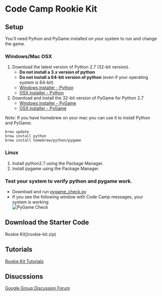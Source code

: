 # Code Camp Rookie Kit


## Setup

You'll need Python and PyGame installed on your system
to run and change the game.

### Windows/Mac OSX

1.	Download the latest version of Python 2.7 (32-bit version).
	*	**Do not install a 3.x version of python**
	*	**Do not install a 64-bit version of python** (even if your operating system is 64-bit)
	*	[Windows installer - Python](https://www.python.org/ftp/python/2.7.10/python-2.7.10.msi)
	*	[OSX installer - Python](https://www.python.org/ftp/python/2.7.10/python-2.7.10-macosx10.6.pkg)
2.	Download and install the 32-bit version of PyGame for Python 2.7
	*	[Windows installer - PyGame](http://pygame.org/ftp/pygame-1.9.1.win32-py2.7.msi)
	*	[OSX installer - PyGame](http://pygame.org/ftp/pygame-1.9.1release-python.org-32bit-py2.7-macosx10.3.dmg)

*Note:* If you have homebrew on your mac you can use it to install Python and PyGame.

	brew update
	brew install python
	brew install homebrew/python/pygame

### Linux

1.	Install python2.7 using the Package Manager.
2.	Install pygame using the Package Manager.

### Test your system to verify python and pygame work.
	
*	Download and run [pygame_check.py](pygame_check.py)
*	If you see the following window with Code Camp messages, your system is working<br>![PyGame Check](https://github.com/dsu-cit/code-camp-2015-rookie-kit-tutorials/blob/master/assets/images/pygame_check.png)


## Download the Starter Code

Rookie Kit](rookie-kit.zip)


## Tutorials

[Rookie Kit Tutorials](https://github.com/dsu-cit/code-camp-2015-rookie-kit-tutorials/tutorials)


## Disucssions

[Google Group Discussion Forum](https://groups.google.com/forum/#!forum/code-camp-rookie-kit)